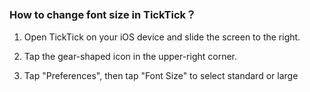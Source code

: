 ### How to change font size in TickTick？

1. Open TickTick on your iOS device and slide the screen to the right.

2. Tap the gear-shaped icon in the upper-right corner.

3. Tap "Preferences", then tap "Font Size" to select standard or large

